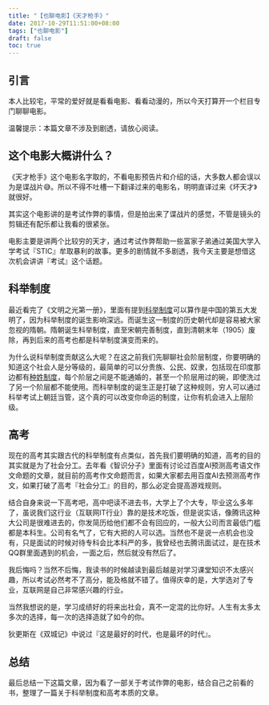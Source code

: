 ```yaml
---
title: "【也聊电影】《天才枪手》"
date: 2017-10-29T11:51:00+08:00
tags: ["也聊电影"] 
draft: false
toc: true
---
```


## 引言

本人比较宅，平常的爱好就是看看电影、看看动漫的，所以今天打算开一个栏目专门聊聊电影。

温馨提示：本篇文章不涉及到剧透，请放心阅读。

## 这个电影大概讲什么？

<!--more-->

《天才枪手》这个电影名字取的，不看电影预告片和介绍的话，大多数人都会误以为是谍战片😅。所以不得不吐槽一下翻译过来的电影名，明明直译过来《坏天才》就很好。

其实这个电影讲的是考试作弊的事情，但是拍出来了谍战片的感觉，不管是镜头的剪辑还有配乐都让我看的很紧张。

电影主要是讲两个比较穷的天才，通过考试作弊帮助一些富家子弟通过美国大学入学考试『STIC』牟取暴利的故事。更多的剧情就不多剧透，我今天主要是想借这次机会讲讲『考试』这个话题。

## 科举制度

最近看完了《文明之光第一册》，里面有提到[科举制度](https://zh.wikipedia.org/wiki/%E4%B8%AD%E5%9B%BD%E7%A7%91%E4%B8%BE%E5%88%B6%E5%BA%A6)可以算作是中国的第五大发明了，因为科举制度的诞生影响深远。而诞生这一制度的历史朝代却是容易被大家忽视的隋朝。隋朝诞生科举制度，直至宋朝完善制度，直到清朝末年（1905）废除，再到后来的高考也都是科举制度演变而来的。

为什么说科举制度贡献这么大呢？在这之前我们先聊聊社会阶层制度，你要明确的知道这个社会人是分等级的，最简单的可以分贵族、公民、奴隶，包括现在印度那边都有[种姓制度](https://zh.wikipedia.org/wiki/%E7%A7%8D%E5%A7%93%E5%88%B6%E5%BA%A6)，每个阶层之间是不能通婚的，甚至一个阶层用过的碗，即使洗过了另一个阶层都不能使用。而科举制度的诞生正是打破了这种规则，穷人可以通过科举考试上朝廷当管，这个真的可以改变你命运的制度，让你有机会进入上层阶级。

## 高考

现在的高考其实跟古代的科举制度有点类似，首先我们要明确的知道，高考的目的其实就是为了社会分工。去年看《智识分子》里面有讨论过百度AI预测高考语文作文命题的文章，就目前的高考作文命题而言，如果大家都去用百度AI去预测高考作文，如果打破了高考『社会分工』的目的，那么必定会提高游戏规则。

结合自身来说一下高考吧，高中吧读不进去书，大学上了个大专，毕业这么多年了，虽说我们这行业（互联网IT行业）靠的是技术吃饭，但是说实话，像腾讯这种大公司是很难进去的，你发简历给他们都不会有回应的，一般大公司而言最低门槛都是本科生。公司有名气了，它有大把的人可以选。当然也不是说一点机会也没有，只是面试的时候对待专科会比本科严的多，我曾经也去腾讯面试过，是在技术QQ群里面遇到的机会，一面之后，然后就没有然后了。

我后悔吗？当然不后悔，我读书的时候越读到最后越是对学习课堂知识不太感兴趣，所以考试必然考不了高分，能及格就不错了。值得庆幸的是，大学选对了专业，互联网是自己非常感兴趣的行业。

当然我想说的是，学习成绩好的将来出社会，真不一定混的比你好。人生有太多太多次的选择，每一次的选择造就了如今的你。

狄更斯在《双城记》中说过『这是最好的时代，也是最坏的时代』。

## 总结

最后总结一下这篇文章，因为看了一部关于考试作弊的电影，结合自己之前看的书，整理了一篇关于科举制度和高考本质的文章。


